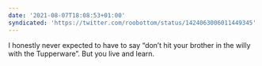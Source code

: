```yaml
---
date: '2021-08-07T18:08:53+01:00'
syndicated: 'https://twitter.com/roobottom/status/1424063006011449345'
---
```

I honestly never expected to have to say “don’t hit your brother in the willy with the Tupperware”. But you live and learn.
